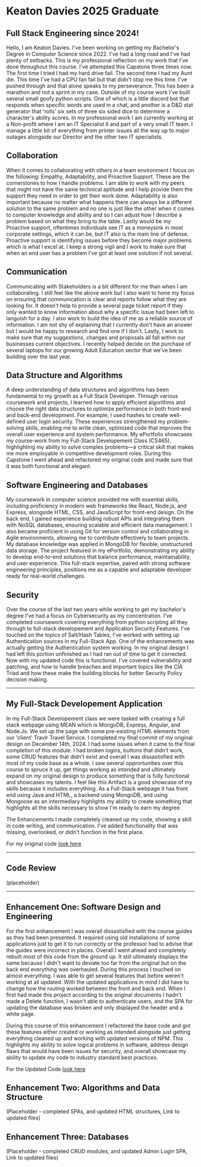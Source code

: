 # Keaton Davies 2025 Graduate
## Full Stack Engineering since 2024!

Hello, I am Keaton Davies. I've been working on getting my Bachelor's Degree in Computer Science since 2022. I've had a long road and I've had plenty of setbacks. This is my professional reflection on my work that I've done throughout this course. I've attempted this Capstone three times now. The first time I tried I had my hard drive fail. The second time I had my Aunt die. This time I've had a CPU fan fail but that didn't stop me this time. I've pushed through and that alone speaks to my perseverance. This has been a marathon and not a sprint in my case. Outside of my course work I've built several small goofy python scripts. One of which is a little discord bot that responds when specific words are used in a chat, and another is a D&D stat generator that 'rolls' six sets of three six sided dice to determine a character's ability scores. In my professional work I am currently working at a Non-profit where I am an IT Specialist II and part of a very small IT team. I manage a little bit of everything from printer issues all the way up to major outages alongside our Director and the other two IT specialists. 

## Collaboration
When it comes to collaborating with others in a team environment I focus on the following: Empathy, Adaptability, and Proactive Support. These are the cornerstones to how I handle problems. I am able to work with my peers that might not have the same technical aptitude and I help provide them the support they need in order to get their work done. Adaptability is also important because no matter what happens there can always be a different solution to the same problem and no one is just like the other when it comes to computer knowledge and ability and so I can adjust how I describe a problem based on what they bring to the table. Lastly would be my Proactive support, oftentimes individuals see IT as a moneysink in most corporate settings, which it can be, but IT also is the main line of defense. Proactive support is identifying issues before they become major problems which is what I excel at. I keep a strong vigil and I work to make sure that when an end user has a problem I've got at least one solution if not several.

## Communication 
Communicating with Stakeholders is a bit different for me than when I am collaborating. I still feel like the above work but I also want to hone my focus on ensuring that communication is clear and reports follow what they are looking for. It doesn't help to provide a several page ticket report if they only wanted to know information about why a specific issue had been left to languish for a day. I also work to build the idea of me as a reliable source of information. I am not shy of explaining that I currently don't have an answer but I would be happy to research and find one if I don't. Lastly, I work to make sure that my suggestions, changes and proposals all fall within our businesses current objectives. I recently helped decide on the purchase of several laptops for our growing Adult Education sector that we've been building over the last year.

## Data Structure and Algorithms 
A deep understanding of data structures and algorithms has been fundamental to my growth as a Full Stack Developer. Through various coursework and projects, I learned how to apply efficient algorithms and choose the right data structures to optimize performance in both front-end and back-end development. For example, I used hashes to create well-defined user login security. These experiences strengthened my problem-solving skills, enabling me to write clean, optimized code that improves the overall user experience and system performance. My ePortfolio showcases my course-work from my Full-Stack Developement Class (CS465), highlighting my ability to solve complex problems—a critical skill that makes me more employable in competitive development roles. During this Capstone I went ahead and refactored my original code and made sure that it was both functional and elegant.

## Software Engineering and Databases
My coursework in computer science provided me with essential skills, including proficiency in modern web frameworks like React, Node.js, and Express, alongside HTML, CSS, and JavaScript for front-end design. On the back end, I gained experience building robust APIs and integrating them with NoSQL databases, ensuring scalable and efficient data management. I also became proficient in using Git for version control and collaborating in Agile environments, allowing me to contribute effectively to team projects. My database knowledge was applied in MongoDB for flexible, unstructured data storage. The project featured in my ePortfolio, demonstrating my ability to develop end-to-end solutions that balance performance, maintainability, and user experience. This full-stack expertise, paired with strong software engineering principles, positions me as a capable and adaptable developer ready for real-world challenges.

## Security
Over the course of the last two years while working to get my bachelor's degree I've had a focus on Cybersecurity as my concentration. I've completed coursework covering everything from python scripting all they through to full-stack developement and Application Security Features. I've touched on the topics of Salt/Hash Tables, I've worked with setting up Authentication sources in my Full-Stack App. One of the enhancements was actually getting the Authentication system working. In my original design I had left this portion unfinished as I had ran out of time to get it corrected. Now with my updated code this is functional. I've covered vulnerability and patching, and how to handle breaches and important topics like the CIA Triad and how these make the building blocks for better Security Policy decision making.

---
## My Full-Stack Developement Application
In my Full-Stack Developement class we were tasked with creating a full stack webpage using MEAN which is MongoDB, Express, Angular, and Node.Js. We set up the page with some pre-existing HTML elements from our 'client' Travlr Travel Service. I completed my final commit of my original design on December 14th, 2024. I had some issues when it came to the final completion of this module. I had broken logins, buttons that didn't work, some CRUD features that didn't exist and overall I was dissastisfied with most of my code base as a whole. I saw several opprortunities over this course to spruce it up, get things working as intended and ultimately expand on my original design to produce something that is fully functional and showcases my talents. I feel like this Artifact is a good showcase of my skills because it includes everything. As a Full-Stack webpage it has front end using Java and HTML, a backend using MongoDB, and using Mongoose as an intermediary highlights my ability to create something that highlights all the skills necessary to show I'm ready to earn my degree.

The Enhancements I made completely cleaned up my code, showing a skill in code writing, and communication. I've added functionality that was missing, overlooked, or didn't function in the first place.

For my original code [look here](https://github.com/KDavies2022/cs465-fullstack/tree/module7)

---
## Code Review

(placeholder) 

---

## Enhancement One: Software Design and Engineering
For the first enhancement I was overall dissastisfied with the course guides as they had been presented. It required using old installations of some applications just to get it to run correctly or the professor had to advise that the guides were incorrect in places. Overall I went ahead and completely rebuilt most of this code from the ground up. It still ultimately displays the same because I didn't want to deviate too far from the original but on the back end everything was overhauled. During this process I touched on almost everything. I was able to get several features that before weren't working at all updated. With the updated applications in mind I did have to change how the routing worked between the front and back end. When I first had made this project according to the original documents I hadn't made a Delete function, I wasn't able to authenticate users, and the SPA for updating the database was broken and only displayed the header and a white page.

During this course of this enhancement I refactored the base code and got these features either created or working as intended alongside just getting everything cleaned up and working with updated versions of NPM. This highlights my ability to solve logical problems in software, address design flaws that would have been issues for security, and overall showcase my ability to update my code to industry standard best practices.

For the Updated Code [look here](https://github.com/KDavies2022/KDavies2022.github.io)

## Enhancement Two: Algorithms and Data Structure
(Placeholder - completed SPAs, and updated HTML structures, Link to updated files)

## Enhancement Three: Databases
(Placeholder - completed CRUD modules, and updated Admin Login SPA, Link to updated files)
